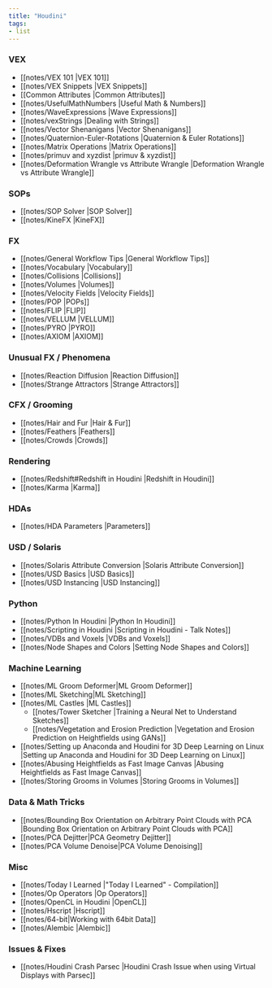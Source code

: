 ```yaml
---
title: "Houdini"
tags:
- list
---
```

### VEX
- [[notes/VEX 101 |VEX 101]]
- [[notes/VEX Snippets |VEX Snippets]]
- [[Common Attributes |Common Attributes]]
- [[notes/UsefulMathNumbers |Useful Math & Numbers]]
- [[notes/WaveExpressions |Wave Expressions]]
- [[notes/vexStrings |Dealing with Strings]]
- [[notes/Vector Shenanigans |Vector Shenanigans]]
- [[notes/Quaternion-Euler-Rotations |Quaternion & Euler Rotations]]
- [[notes/Matrix Operations |Matrix Operations]]
- [[notes/primuv and xyzdist |primuv & xyzdist]]
- [[notes/Deformation Wrangle vs Attribute Wrangle |Deformation Wrangle vs Attribute Wrangle]]
### SOPs
- [[notes/SOP Solver |SOP Solver]]
- [[notes/KineFX |KineFX]]
### FX
- [[notes/General Workflow Tips |General Workflow Tips]]
- [[notes/Vocabulary |Vocabulary]]
- [[notes/Collisions |Collisions]]
- [[notes/Volumes |Volumes]]
- [[notes/Velocity Fields |Velocity Fields]]
- [[notes/POP |POPs]]
- [[notes/FLIP |FLIP]]
- [[notes/VELLUM |VELLUM]]
- [[notes/PYRO |PYRO]]
- [[notes/AXIOM |AXIOM]]
### Unusual FX / Phenomena
- [[notes/Reaction Diffusion |Reaction Diffusion]]
- [[notes/Strange Attractors |Strange Attractors]]
### CFX / Grooming
- [[notes/Hair and Fur |Hair & Fur]]
- [[notes/Feathers |Feathers]]
- [[notes/Crowds |Crowds]]
### Rendering
- [[notes/Redshift#Redshift in Houdini |Redshift in Houdini]]
- [[notes/Karma |Karma]]
### HDAs
- [[notes/HDA Parameters |Parameters]]
### USD / Solaris
- [[notes/Solaris Attribute Conversion |Solaris Attribute Conversion]]
- [[notes/USD Basics |USD Basics]]
- [[notes/USD Instancing |USD Instancing]]
### Python
- [[notes/Python In Houdini |Python In Houdini]]
- [[notes/Scripting in Houdini |Scripting in Houdini - Talk Notes]]
- [[notes/VDBs and Voxels |VDBs and Voxels]]
- [[notes/Node Shapes and Colors |Setting Node Shapes and Colors]]
### Machine Learning
- [[notes/ML Groom Deformer|ML Groom Deformer]]
- [[notes/ML Sketching|ML Sketching]]
- [[notes/ML Castles |ML Castles]]
	- [[notes/Tower Sketcher |Training a Neural Net to Understand Sketches]]
	- [[notes/Vegetation and Erosion Prediction |Vegetation and Erosion Prediction on Heightfields using GANs]]
- [[notes/Setting up Anaconda and Houdini for 3D Deep Learning on Linux |Setting up Anaconda and Houdini for 3D Deep Learning on Linux]]
- [[notes/Abusing Heightfields as Fast Image Canvas |Abusing Heightfields as Fast Image Canvas]]
- [[notes/Storing Grooms in Volumes |Storing Grooms in Volumes]]
### Data & Math Tricks
- [[notes/Bounding Box Orientation on Arbitrary Point Clouds with PCA |Bounding Box Orientation on Arbitrary Point Clouds with PCA]]
- [[notes/PCA Dejitter|PCA Geometry Dejitter]]
- [[notes/PCA Volume Denoise|PCA Volume Denoising]]
### Misc
- [[notes/Today I Learned |"Today I Learned" - Compilation]]
- [[notes/Op Operators |Op Operators]]
- [[notes/OpenCL in Houdini |OpenCL]]
- [[notes/Hscript |Hscript]]
- [[notes/64-bit|Working with 64bit Data]]
- [[notes/Alembic |Alembic]]
### Issues & Fixes
- [[notes/Houdini Crash Parsec |Houdini Crash Issue when using Virtual Displays with Parsec]]

